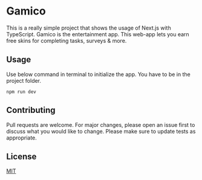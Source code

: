 # Gamico
This is a really simple project that shows the usage of Next.js with TypeScript.
Gamico is the entertainment app. This web-app lets you earn free skins for completing
tasks, surveys & more. 
## Usage
Use below command in terminal to initialize the app. You have to be in the project folder.
```javascreipt
npm run dev
```
## Contributing
Pull requests are welcome. For major changes, please open an issue first to discuss what you would like to change.
Please make sure to update tests as appropriate.

## License
[MIT](https://choosealicense.com/licenses/mit/)
